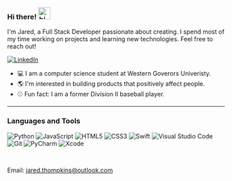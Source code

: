 ### Hi there! <img src="https://user-images.githubusercontent.com/1303154/88677602-1635ba80-d120-11ea-84d8-d263ba5fc3c0.gif" width="28px" height="28px" alt="hi">


I'm Jared, a Full Stack Developer passionate about creating. I spend most of my time working on projects and learning new technologies. Feel free to reach out!

[![LinkedIn](https://img.shields.io/badge/LinkedIn-0077B5?style=for-the-badge&logo=linkedin&logoColor=white)](https://www.linkedin.com/in/jaredthompkins/)
<br>

- 💻  I am a computer science student at Western Goverors Univeristy.
- 🌎 I'm interested in building products that positively affect people.
- ⚾️ Fun fact: I am a former Division II baseball player.


---

### Languages and Tools

![Python](https://img.shields.io/badge/python-3670A0?style=for-the-badge&logo=python&logoColor=ffdd54)
![JavaScript](https://img.shields.io/badge/javascript-%23323330.svg?style=for-the-badge&logo=javascript&logoColor=%23F7DF1E)
![HTML5](https://img.shields.io/badge/html5-%23E34F26.svg?style=for-the-badge&logo=html5&logoColor=white)
![CSS3](https://img.shields.io/badge/css3-%231572B6.svg?style=for-the-badge&logo=css3&logoColor=white)
![Swift](https://img.shields.io/badge/swift-F54A2A?style=for-the-badge&logo=swift&logoColor=white)
![Visual Studio Code](https://img.shields.io/badge/Visual%20Studio%20Code-0078d7.svg?style=for-the-badge&logo=visual-studio-code&logoColor=white)
![Git](https://img.shields.io/badge/git-%23F05033.svg?style=for-the-badge&logo=git&logoColor=white)
![PyCharm](https://img.shields.io/badge/pycharm-143?style=for-the-badge&logo=pycharm&logoColor=black&color=black&labelColor=green)
![Xcode](https://img.shields.io/badge/Xcode-007ACC?style=for-the-badge&logo=Xcode&logoColor=white)

<br />

Email: jared.thompkins@outlook.com

